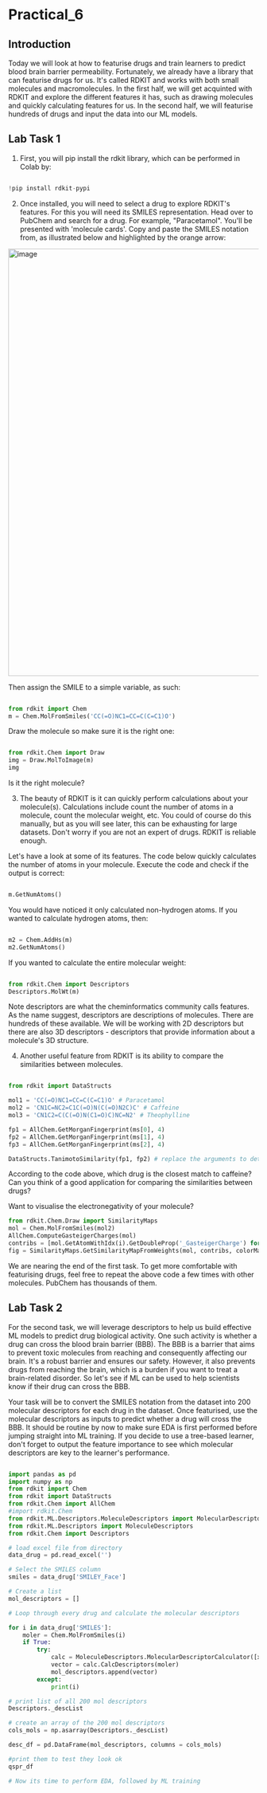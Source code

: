 # Practical_6

## Introduction

Today we will look at how to featurise drugs and train learners to predict blood brain barrier permeability. Fortunately, we already have a library that can featurise drugs for us. It's called RDKIT and works with both small molecules and macromolecules. In the first half, we will get acquinted with RDKIT and explore the different features it has, such as drawing molecules and quickly calculating features for us. In the second half, we will featurise hundreds of drugs and input the data into our ML models.


## Lab Task 1

1. First, you will pip install the rdkit library, which can be performed in Colab by:

``` python

!pip install rdkit-pypi

```

2. Once installed, you will need to select a drug to explore RDKIT's features. For this you will need its SMILES representation. Head over to PubChem and search for a drug. For example, "Paracetamol". You'll be presented with 'molecule cards'. Copy and paste the SMILES notation from, as illustrated below and highlighted by the orange arrow:

<img width="858" alt="image" src="https://github.com/Dr-M-ELBA/Practical_6/assets/158515515/c641ca03-b2e4-41c0-9afe-36396ef61c9b">

Then assign the SMILE to a simple variable, as such:

``` python

from rdkit import Chem
m = Chem.MolFromSmiles('CC(=O)NC1=CC=C(C=C1)O')

```

Draw the molecule so make sure it is the right one:

``` python

from rdkit.Chem import Draw
img = Draw.MolToImage(m)
img

```

Is it the right molecule?

3. The beauty of RDKIT is it can quickly perform calculations about your molecule(s). Calculations include count the number of atoms in a molecule, count the molecular weight, etc. You could of course do this manually, but as you will see later, this can be exhausting for large datasets. Don't worry if you are not an expert of drugs. RDKIT is reliable enough.

Let's have a look at some of its features. The code below quickly calculates the number of atoms in your molecule. Execute the code and check if the output is correct:

``` python

m.GetNumAtoms()

```

You would have noticed it only calculated non-hydrogen atoms. If you wanted to calculate hydrogen atoms, then:

``` python

m2 = Chem.AddHs(m)
m2.GetNumAtoms()

```

If you wanted to calculate the entire molecular weight:

``` python

from rdkit.Chem import Descriptors
Descriptors.MolWt(m)

```

Note descriptors are what the cheminformatics community calls features. As the name suggest, descriptors are descriptions of molecules. There are hundreds of these available. We will be working with 2D descriptors but there are also 3D descriptors - descriptors that provide information about a molecule's 3D structure. 


4. Another useful feature from RDKIT is its ability to compare the similarities between molecules.

``` python

from rdkit import DataStructs

mol1 = 'CC(=O)NC1=CC=C(C=C1)O' # Paracetamol
mol2 = 'CN1C=NC2=C1C(=O)N(C(=O)N2C)C' # Caffeine
mol3 = 'CN1C2=C(C(=O)N(C1=O)C)NC=N2' # Theophylline

fp1 = AllChem.GetMorganFingerprint(ms[0], 4)
fp2 = AllChem.GetMorganFingerprint(ms[1], 4)
fp3 = AllChem.GetMorganFingerprint(ms[2], 4)

DataStructs.TanimotoSimilarity(fp1, fp2) # replace the arguments to determine which two molecules are similar

```
According to the code above, which drug is the closest match to caffeine? Can you think of a good application for comparing the similarities between drugs?

Want to visualise the electronegativity of your molecule?

``` python
from rdkit.Chem.Draw import SimilarityMaps
mol = Chem.MolFromSmiles(mol2)
AllChem.ComputeGasteigerCharges(mol)
contribs = [mol.GetAtomWithIdx(i).GetDoubleProp('_GasteigerCharge') for i in range(mol.GetNumAtoms())]
fig = SimilarityMaps.GetSimilarityMapFromWeights(mol, contribs, colorMap='jet', contourLines=10)
```

We are nearing the end of the first task. To get more comfortable with featurising drugs, feel free to repeat the above code a few times with other molecules. PubChem has thousands of them. 

## Lab Task 2

For the second task, we will leverage descriptors to help us build effective ML models to predict drug biological activity. One such activity is whether a drug can cross the blood brain barrier (BBB). The BBB is a barrier that aims to prevent toxic molecules from reaching and consequently affecting our brain. It's a robust barrier and ensures our safety. However, it also prevents drugs from reaching the brain, which is a burden if you want to treat a brain-related disorder. So let's see if ML can be used to help scientists know if their drug can cross the BBB.

Your task will be to convert the SMILES notation from the dataset into 200 molecular descriptors for each drug in the dataset. Once featurised, use the molecular descriptors as inputs to predict whether a drug will cross the BBB. It should be routine by now to make sure EDA is first performed before jumping straight into ML training. If you decide to use a tree-based learner, don't forget to output the feature importance to see which molecular descriptors are key to the learner's performance.

``` python

import pandas as pd
import numpy as np
from rdkit import Chem
from rdkit import DataStructs
from rdkit.Chem import AllChem
#import rdkit.Chem 
from rdkit.ML.Descriptors.MoleculeDescriptors import MolecularDescriptorCalculator
from rdkit.ML.Descriptors import MoleculeDescriptors
from rdkit.Chem import Descriptors

# load excel file from directory
data_drug = pd.read_excel('')

# Select the SMILES column
smiles = data_drug['SMILEY_Face']

# Create a list
mol_descriptors = []

# Loop through every drug and calculate the molecular descriptors

for i in data_drug['SMILES']: 
    moler = Chem.MolFromSmiles(i)
    if True:
        try:
            calc = MoleculeDescriptors.MolecularDescriptorCalculator([x[0] for x in Descriptors._descList])
            vector = calc.CalcDescriptors(moler)
            mol_descriptors.append(vector)
        except:
            print(i)

# print list of all 200 mol descriptors
Descriptors._descList

# create an array of the 200 mol descriptors
cols_mols = np.asarray(Descriptors._descList)

desc_df = pd.DataFrame(mol_descriptors, columns = cols_mols)

#print them to test they look ok
qspr_df

# Now its time to perform EDA, followed by ML training

```
